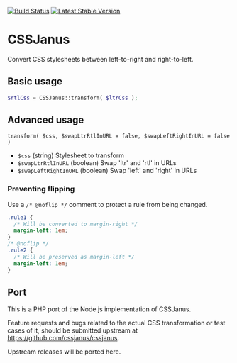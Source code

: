 [![Build Status](https://travis-ci.org/cssjanus/php-cssjanus.svg?branch=master)](https://travis-ci.org/cssjanus/php-cssjanus) [![Latest Stable Version](https://poser.pugx.org/cssjanus/cssjanus/v/stable.svg)](https://packagist.org/packages/cssjanus/cssjanus)

# CSSJanus

Convert CSS stylesheets between left-to-right and right-to-left.

## Basic usage

```php
$rtlCss = CSSJanus::transform( $ltrCss );
```

## Advanced usage

``transform( $css, $swapLtrRtlInURL = false, $swapLeftRightInURL = false )``

* ``$css`` (string) Stylesheet to transform
* ``$swapLtrRtlInURL`` (boolean) Swap 'ltr' and 'rtl' in URLs
* ``$swapLeftRightInURL`` (boolean) Swap 'left' and 'right' in URLs

### Preventing flipping

Use a ```/* @noflip */``` comment to protect a rule from being changed.

```css
.rule1 {
  /* Will be converted to margin-right */
  margin-left: 1em;
}
/* @noflip */
.rule2 {
  /* Will be preserved as margin-left */
  margin-left: 1em;
}
```

## Port

This is a PHP port of the Node.js implementation of CSSJanus.

Feature requests and bugs related to the actual CSS transformation or test
cases of it, should be submitted upstream at
<https://github.com/cssjanus/cssjanus>.

Upstream releases will be ported here.
